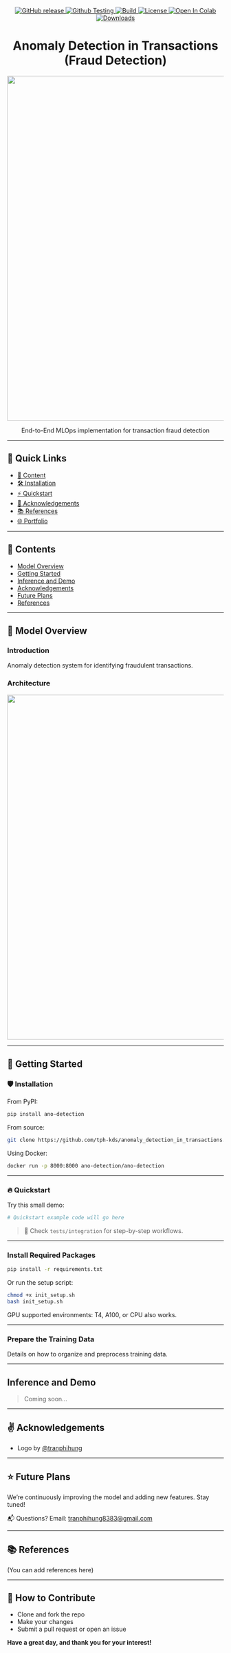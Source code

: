 <p align="center">
  <a href="https://github.com/tph-kds/anomaly_detection_in_transactions/releases">
    <img alt="GitHub release" src="https://img.shields.io/github/release/tph-kds/anomaly_detection_in_transactions.svg">
  </a>
  <a href="https://github.com/tph-kds/anomaly_detection_in_transactions/actions/workflows/ci_cd.yaml">
    <img alt="Github Testing" src="https://github.com/tph-kds/anomaly_detection_in_transactions/actions/workflows/ci_cd.yaml/badge.svg">
  </a>
  <a href="https://www.python.org/">
    <img alt="Build" src="https://img.shields.io/badge/Made%20with-Python-1f425f.svg?color=purple">
  </a>
  <a href="https://github.com/tph-kds/anomaly_detection_in_transactions/blob/main/LICENSE">
    <img alt="License" src="https://img.shields.io/github/license/tph-kds/anomaly_detection_in_transactions.svg?color=green">
  </a>
  <a href="https://colab.research.google.com/github/tph-kds/anomaly_detection_in_transactions/blob/main/docs/quickstart.ipynb">
    <img alt="Open In Colab" src="https://colab.research.google.com/assets/colab-badge.svg">
  </a>
  <a href="https://github.com/tph-kds/anomaly_detection_in_transactions/">
    <img alt="Downloads" src="https://badges.frapsoft.com/os/v1/open-source.svg?v=103">
  </a>
</p>

<h1 align="center">Anomaly Detection in Transactions (Fraud Detection)</h1>

<p align="center">
  <img src="readme/images/logo.png" width="800">
</p>

<p align="center">
  End-to-End MLOps implementation for transaction fraud detection
</p>

---

## 🔗 Quick Links
- [📘 Content](#-contents)
- [🛠️ Installation](#shield-installation)
- [⚡ Quickstart](#fire-quickstart)
- [🙏 Acknowledgements](#v-acknowledgements)
- [📚 References](#references)
- [🌐 Portfolio](https://tph-kds.github.io/portfolio/)

---

## 📘 Contents
- [Model Overview](#-model-overview)
- [Getting Started](#-getting-started)
- [Inference and Demo](#inference-and-demo)
- [Acknowledgements](#v-acknowledgements)
- [Future Plans](#star-future-plans)
- [References](#references)

---

## 🧊 Model Overview

### Introduction
Anomaly detection system for identifying fraudulent transactions.

### Architecture
<p align="center">
  <img src="readme/images/architecture.png" width="800">
</p>

---

## 🪸 Getting Started

### :shield: Installation

From PyPI:
```bash
pip install ano-detection
```

From source:
```bash
git clone https://github.com/tph-kds/anomaly_detection_in_transactions.git
```

Using Docker:
```bash
docker run -p 8000:8000 ano-detection/ano-detection
```

---

### :fire: Quickstart
Try this small demo:

```python
# Quickstart example code will go here
```

> 📌 Check `tests/integration` for step-by-step workflows.

---

### Install Required Packages

```bash
pip install -r requirements.txt
```

Or run the setup script:

```bash
chmod +x init_setup.sh
bash init_setup.sh
```

GPU supported environments: T4, A100, or CPU also works.

---

### Prepare the Training Data

Details on how to organize and preprocess training data.

---

## Inference and Demo

> Coming soon...

---

## :v: Acknowledgements

- Logo by [@tranphihung](https://github.com/tph-kds)

---

## :star: Future Plans

We’re continuously improving the model and adding new features. Stay tuned!

📬 Questions? Email: [tranphihung8383@gmail.com](mailto:tranphihung8383@gmail.com)

---

## 📚 References

(You can add references here)

---

## 🌱 How to Contribute

- Clone and fork the repo
- Make your changes
- Submit a pull request or open an issue

**Have a great day, and thank you for your interest!**